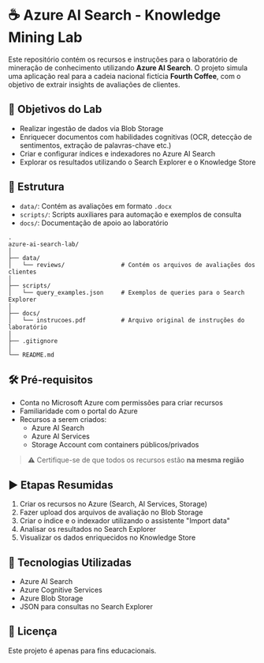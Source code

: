 # ☕ Azure AI Search - Knowledge Mining Lab

Este repositório contém os recursos e instruções para o laboratório de mineração de conhecimento utilizando **Azure AI Search**. O projeto simula uma aplicação real para a cadeia nacional fictícia **Fourth Coffee**, com o objetivo de extrair insights de avaliações de clientes.

## 📌 Objetivos do Lab

- Realizar ingestão de dados via Blob Storage
- Enriquecer documentos com habilidades cognitivas (OCR, detecção de sentimentos, extração de palavras-chave etc.)
- Criar e configurar índices e indexadores no Azure AI Search
- Explorar os resultados utilizando o Search Explorer e o Knowledge Store

## 📂 Estrutura

- `data/`: Contém as avaliações em formato `.docx`
- `scripts/`: Scripts auxiliares para automação e exemplos de consulta
- `docs/`: Documentação de apoio ao laboratório

```plaintext
.
azure-ai-search-lab/
│
├── data/
│   └── reviews/                # Contém os arquivos de avaliações dos clientes
│
├── scripts/
│   └── query_examples.json     # Exemplos de queries para o Search Explorer
│
├── docs/
│   └── instrucoes.pdf          # Arquivo original de instruções do laboratório
│
├── .gitignore
│
└── README.md
```
## 🛠️ Pré-requisitos

- Conta no Microsoft Azure com permissões para criar recursos
- Familiaridade com o portal do Azure
- Recursos a serem criados:
  - Azure AI Search
  - Azure AI Services
  - Storage Account com containers públicos/privados

> ⚠️ Certifique-se de que todos os recursos estão **na mesma região**

## ▶️ Etapas Resumidas

1. Criar os recursos no Azure (Search, AI Services, Storage)
2. Fazer upload dos arquivos de avaliação no Blob Storage
3. Criar o índice e o indexador utilizando o assistente "Import data"
4. Analisar os resultados no Search Explorer
5. Visualizar os dados enriquecidos no Knowledge Store

## 🧠 Tecnologias Utilizadas

- Azure AI Search
- Azure Cognitive Services
- Azure Blob Storage
- JSON para consultas no Search Explorer

## 📄 Licença

Este projeto é apenas para fins educacionais.

